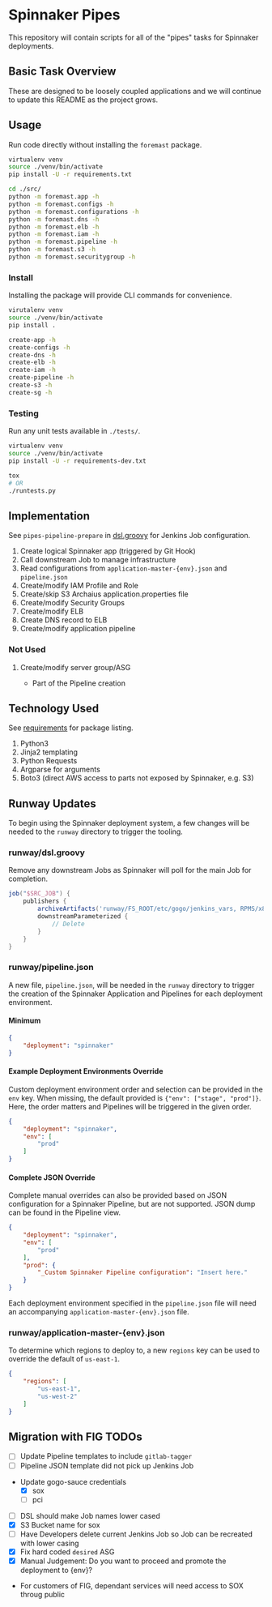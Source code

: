 # Spinnaker Pipes

This repository will contain scripts for all of the "pipes" tasks for Spinnaker
deployments.

## Basic Task Overview

These are designed to be loosely coupled applications and we will continue to
update this README as the project grows.

## Usage

Run code directly without installing the `foremast` package.

```bash
virtualenv venv
source ./venv/bin/activate
pip install -U -r requirements.txt

cd ./src/
python -m foremast.app -h
python -m foremast.configs -h
python -m foremast.configurations -h
python -m foremast.dns -h
python -m foremast.elb -h
python -m foremast.iam -h
python -m foremast.pipeline -h
python -m foremast.s3 -h
python -m foremast.securitygroup -h
```
### Install

Installing the package will provide CLI commands for convenience.

```bash
virutalenv venv
source ./venv/bin/activate
pip install .

create-app -h
create-configs -h
create-dns -h
create-elb -h
create-iam -h
create-pipeline -h
create-s3 -h
create-sg -h
```

### Testing

Run any unit tests available in `./tests/`.

```bash
virtualenv venv
source ./venv/bin/activate
pip install -U -r requirements-dev.txt

tox
# OR
./runtests.py
```

## Implementation

See `pipes-pipeline-prepare` in [dsl.groovy](runway/dsl.groovy) for Jenkins Job
configuration.

1. Create logical Spinnaker app (triggered by Git Hook)
1. Call downstream Job to manage infrastructure
1. Read configurations from `application-master-{env}.json` and `pipeline.json`
1. Create/modify IAM Profile and Role
1. Create/skip S3 Archaius application.properties file
1. Create/modify Security Groups
1. Create/modify ELB
1. Create DNS record to ELB
1. Create/modify application pipeline

### Not Used

1. Create/modify server group/ASG

    * Part of the Pipeline creation

## Technology Used

See [requirements](requirements.txt) for package listing.

1. Python3
1. Jinja2 templating
1. Python Requests
1. Argparse for arguments
1. Boto3 (direct AWS access to parts not exposed by Spinnaker, e.g. S3)

## Runway Updates

To begin using the Spinnaker deployment system, a few changes will be needed to
the `runway` directory to trigger the tooling.

### runway/dsl.groovy

Remove any downstream Jobs as Spinnaker will poll for the main Job for
completion.

```groovy
job("$SRC_JOB") {
    publishers {
        archiveArtifacts('runway/FS_ROOT/etc/gogo/jenkins_vars, RPMS/x86_64/*.rpm')
        downstreamParameterized {
            // Delete
        }
    }
}
```

### runway/pipeline.json

A new file, `pipeline.json`, will be needed in the `runway` directory to trigger
the creation of the Spinnaker Application and Pipelines for each deployment
environment.

#### Minimum

```json
{
    "deployment": "spinnaker"
}
```

#### Example Deployment Environments Override

Custom deployment environment order and selection can be provided in the `env`
key. When missing, the default provided is `{"env": ["stage", "prod"]}`. Here,
the order matters and Pipelines will be triggered in the given order.

```json
{
    "deployment": "spinnaker",
    "env": [
        "prod"
    ]
}
```

#### Complete JSON Override

Complete manual overrides can also be provided based on JSON configuration for a
Spinnaker Pipeline, but are not supported. JSON dump can be found in the
Pipeline view.

```json
{
    "deployment": "spinnaker",
    "env": [
        "prod"
    ],
    "prod": {
        "_Custom Spinnaker Pipeline configuration": "Insert here."
    }
}
```

Each deployment environment specified in the `pipeline.json` file will need an
accompanying `application-master-{env}.json` file.

### runway/application-master-{env}.json

To determine which regions to deploy to, a new `regions` key can be used to
override the default of `us-east-1`.

```json
{
    "regions": [
        "us-east-1",
        "us-west-2"
    ]
}
```

## Migration with FIG TODOs

- [ ] Update Pipeline templates to include `gitlab-tagger`
- [ ] Pipeline JSON template did not pick up Jenkins Job
- Update gogo-sauce credentials
  - [x] sox
  - [ ] pci
- [ ] DSL should make Job names lower cased
- [x] S3 Bucket name for sox
- [ ] Have Developers delete current Jenkins Job so Job can be recreated with
  lower casing
- [x] Fix hard coded `desired` ASG
- [x] Manual Judgement: Do you want to proceed and promote the deployment to
  {env}?
- For customers of FIG, dependant services will need access to SOX throug public
